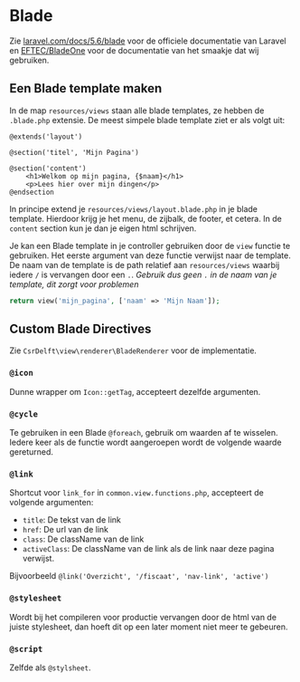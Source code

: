 # Blade

Zie [laravel.com/docs/5.6/blade](https://laravel.com/docs/5.6/blade) voor de officiele documentatie van Laravel en [EFTEC/BladeOne](https://github.com/EFTEC/BladeOne) voor de documentatie van het smaakje dat wij gebruiken.

## Een Blade template maken

In de map `resources/views` staan alle blade templates, ze hebben de `.blade.php` extensie. De meest simpele blade template ziet er als volgt uit:

```
@extends('layout')

@section('titel', 'Mijn Pagina')

@section('content')
    <h1>Welkom op mijn pagina, {$naam}</h1>
    <p>Lees hier over mijn dingen</p>
@endsection
```

In principe extend je `resources/views/layout.blade.php` in je blade template. Hierdoor krijg je het menu, de zijbalk, de footer, et cetera. In de `content` section kun je dan je eigen html schrijven.

Je kan een Blade template in je controller gebruiken door de `view` functie te gebruiken. Het eerste argument van deze functie verwijst naar de template. De naam van de template is de path relatief aan `resources/views` waarbij iedere `/` is vervangen door een `.`. *Gebruik dus geen `.` in de naam van je template, dit zorgt voor problemen*

```php
return view('mijn_pagina', ['naam' => 'Mijn Naam']);
```

## Custom Blade Directives

Zie `CsrDelft\view\renderer\BladeRenderer` voor de implementatie.

### `@icon`

Dunne wrapper om `Icon::getTag`, accepteert dezelfde argumenten.

### `@cycle`

Te gebruiken in een Blade `@foreach`, gebruik om waarden af te wisselen. Iedere keer als de functie wordt aangeroepen wordt de volgende waarde gereturned.

### `@link`

Shortcut voor `link_for` in `common.view.functions.php`, accepteert de volgende argumenten:
 * `title`: De tekst van de link
 * `href`: De url van de link
 * `class`: De className van de link
 * `activeClass`: De className van de link als de link naar deze pagina verwijst.

Bijvoorbeeld `@link('Overzicht', '/fiscaat', 'nav-link', 'active')`

### `@stylesheet`

Wordt bij het compileren voor productie vervangen door de html van de juiste stylesheet, dan hoeft dit op een later moment niet meer te gebeuren.

### `@script`

Zelfde als `@stylsheet`.
